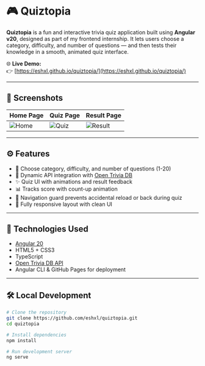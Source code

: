 # 🎮 Quiztopia

**Quiztopia** is a fun and interactive trivia quiz application built using **Angular v20**, designed as part of my frontend internship. It lets users choose a category, difficulty, and number of questions — and then tests their knowledge in a smooth, animated quiz interface.

🌐 **Live Demo:**  
👉 [https://eshxl.github.io/quiztopia/](https://eshxl.github.io/quiztopia/)

---

## 📸 Screenshots

| Home Page | Quiz Page | Result Page |
|----------|-----------|-------------|
| ![Home](https://github.com/user-attachments/assets/b3e24866-626c-4a31-9192-25dfc9c27390) | ![Quiz](https://github.com/user-attachments/assets/b331341e-9ef2-447f-a4ff-aeb3bf731382) | ![Result](https://github.com/user-attachments/assets/133c5e9b-4daf-469d-9149-66e380a54a03) |

---

## ⚙️ Features

- 🎯 Choose category, difficulty, and number of questions (1-20)
- 🔄 Dynamic API integration with [Open Trivia DB](https://opentdb.com/)
- ✨ Quiz UI with animations and result feedback
- 📊 Tracks score with count-up animation
- 🛑 Navigation guard prevents accidental reload or back during quiz
- 📱 Fully responsive layout with clean UI

---

## 🚀 Technologies Used

- [Angular 20](https://angular.io/)
- HTML5 + CSS3
- TypeScript
- [Open Trivia DB API](https://opentdb.com/)
- Angular CLI & GitHub Pages for deployment

---

## 🛠️ Local Development

```bash
# Clone the repository
git clone https://github.com/eshxl/quiztopia.git
cd quiztopia

# Install dependencies
npm install

# Run development server
ng serve
